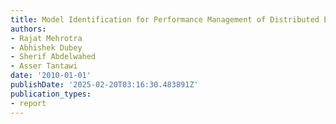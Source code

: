 ```yaml
---
title: Model Identification for Performance Management of Distributed Enterprise Systems
authors:
- Rajat Mehrotra
- Abhishek Dubey
- Sherif Abdelwahed
- Asser Tantawi
date: '2010-01-01'
publishDate: '2025-02-20T03:16:30.483891Z'
publication_types:
- report
---
```

